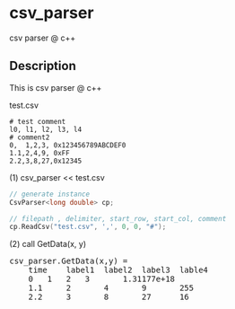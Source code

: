 # csv_parser
csv parser @ c++

## Description

This is csv parser @ c++


test.csv
```csv
# test comment
l0, l1, l2, l3, l4
# comment2
0,  1,2,3, 0x123456789ABCDEF0
1.1,2,4,9, 0xFF
2.2,3,8,27,0x12345
```

(1) csv_parser << test.csv
```cpp
// generate instance
CsvParser<long double> cp;

// filepath , delimiter, start_row, start_col, comment
cp.ReadCsv("test.csv", ',', 0, 0, "#");
```

(2) call GetData(x, y)
<pre>
csv_parser.GetData(x,y) =
	time	label1	label2	label3	lable4
	0	1	2	3   	1.31177e+18
	1.1     2       4       9   	255
	2.2     3      	8       27  	16
<pre>
